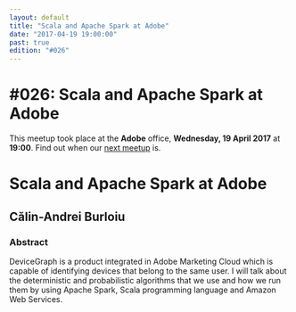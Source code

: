 ```yaml
---
layout: default
title: "Scala and Apache Spark at Adobe"
date: "2017-04-19 19:00:00"
past: true
edition: "#026"
---
```


<div class="description">
  <h1><span class="edition-number">#026</span>: Scala and Apache Spark at Adobe</h1>
  <p>This meetup took place at the <strong>Adobe</strong> office,
    <strong>Wednesday, 19 April 2017</strong> at <strong>19:00</strong>.
    Find out when our <a href="/next">next meetup</a> is.</p>
</div>

<div class="clear-fix"></div>

<div class="presentation">
  <h1>Scala and Apache Spark at Adobe</h1>
  <div class="details">
    <div class="left">
      <div class="biography">
        <h2 class="speaker">Călin-Andrei Burloiu</h2>
      </div>
      <div class="abstract">
        <h3>Abstract</h3>
        <p>DeviceGraph is a product integrated in Adobe Marketing Cloud which is
        capable of identifying devices that belong to the same user. I will talk
        about the deterministic and probabilistic algorithms that we use and how
        we run them by using Apache Spark, Scala programming language and Amazon
        Web Services.</p>
      </div>
    </div>
    <div class="right">
      <div class="slides">
        <script async class="speakerdeck-embed" data-id="c2e9204f2f624affae5788543917317b" data-ratio="1.33333333333333" src="//speakerdeck.com/assets/embed.js"></script>
      </div>
    </div>
  </div>
</div>
